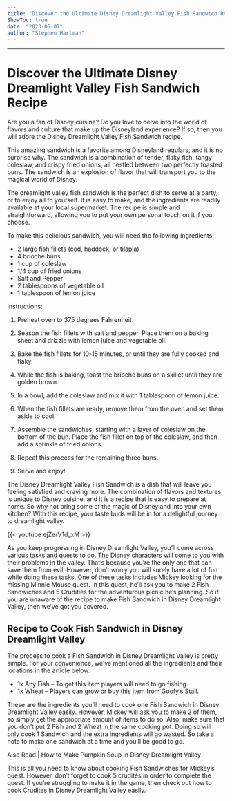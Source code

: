 ```yaml
---
title: "Discover the Ultimate Disney Dreamlight Valley Fish Sandwich Recipe"
ShowToc: true 
date: "2023-05-07"
author: "Stephen Hartman"
---
```

*****
# Discover the Ultimate Disney Dreamlight Valley Fish Sandwich Recipe

Are you a fan of Disney cuisine? Do you love to delve into the world of flavors and culture that make up the Disneyland experience? If so, then you will adore the Disney Dreamlight Valley Fish Sandwich recipe.

This amazing sandwich is a favorite among Disneyland regulars, and it is no surprise why. The sandwich is a combination of tender, flaky fish, tangy coleslaw, and crispy fried onions, all nestled between two perfectly toasted buns. The sandwich is an explosion of flavor that will transport you to the magical world of Disney.

The dreamlight valley fish sandwich is the perfect dish to serve at a party, or to enjoy all to yourself. It is easy to make, and the ingredients are readily available at your local supermarket. The recipe is simple and straightforward, allowing you to put your own personal touch on it if you choose.

To make this delicious sandwich, you will need the following ingredients:

- 2 large fish fillets (cod, haddock, or tilapia)
- 4 brioche buns
- 1 cup of coleslaw
- 1/4 cup of fried onions
- Salt and Pepper
- 2 tablespoons of vegetable oil
- 1 tablespoon of lemon juice

Instructions:

1. Preheat oven to 375 degrees Fahrenheit.

2. Season the fish fillets with salt and pepper. Place them on a baking sheet and drizzle with lemon juice and vegetable oil.

3. Bake the fish fillets for 10-15 minutes, or until they are fully cooked and flaky.

4. While the fish is baking, toast the brioche buns on a skillet until they are golden brown.

5. In a bowl, add the coleslaw and mix it with 1 tablespoon of lemon juice.

6. When the fish fillets are ready, remove them from the oven and set them aside to cool.

7. Assemble the sandwiches, starting with a layer of coleslaw on the bottom of the bun. Place the fish fillet on top of the coleslaw, and then add a sprinkle of fried onions.

8. Repeat this process for the remaining three buns.

9. Serve and enjoy!

The Disney Dreamlight Valley Fish Sandwich is a dish that will leave you feeling satisfied and craving more. The combination of flavors and textures is unique to Disney cuisine, and it is a recipe that is easy to prepare at home. So why not bring some of the magic of Disneyland into your own kitchen? With this recipe, your taste buds will be in for a delightful journey to dreamlight valley.

{{< youtube ejZerV1d_xM >}} 



As you keep progressing in Disney Dreamlight Valley, you’ll come across various tasks and quests to do. The Disney characters will come to you with their problems in the valley. That’s because you’re the only one that can save them from evil. However, don’t worry you will surely have a lot of fun while doing these tasks. One of these tasks includes Mickey looking for the missing Minnie Mouse quest. In this quest, he’ll ask you to make 2 Fish Sandwiches and 5 Crudities for the adventurous picnic he’s planning. So if you are unaware of the recipe to make Fish Sandwich in Disney Dreamlight Valley, then we’ve got you covered.
 
## Recipe to Cook Fish Sandwich in Disney Dreamlight Valley
 

 
The process to cook a Fish Sandwich in Disney Dreamlight Valley is pretty simple. For your convenience, we’ve mentioned all the ingredients and their locations in the article below.
 
- 1x Any Fish – To get this item players will need to go fishing.
 - 1x Wheat – Players can grow or buy this item from Goofy’s Stall.

 
These are the ingredients you’ll need to cook one Fish Sandwich in Disney Dreamlight Valley easily. However, Mickey will ask you to make 2 of them, so simply get the appropriate amount of items to do so. Also, make sure that you don’t put 2 Fish and 2 Wheat in the same cooking pot. Doing so will only cook 1 Sandwich and the extra ingredients will go wasted. So take a note to make one sandwich at a time and you’ll be good to go.
 
Also Read | How to Make Pumpkin Soup in Disney Dreamlight Valley
 
This is all you need to know about cooking Fish Sandwiches for Mickey’s quest. However, don’t forget to cook 5 crudités in order to complete the quest. If you’re struggling to make it in the game, then check out how to cook Crudites in Disney Dreamlight Valley easily.




